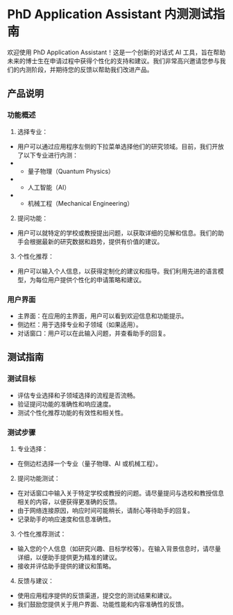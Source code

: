 # PhD Application Assistant 内测测试指南
欢迎使用 PhD Application Assistant！这是一个创新的对话式 AI 工具，旨在帮助未来的博士生在申请过程中获得个性化的支持和建议。我们非常高兴邀请您参与我们的内测阶段，并期待您的反馈以帮助我们改进产品。
## 产品说明
### 功能概述
1. 选择专业：

- 用户可以通过应用程序左侧的下拉菜单选择他们的研究领域。目前，我们开放了以下专业进行内测：
- - 量子物理（Quantum Physics）
- - 人工智能（AI）
- - 机械工程（Mechanical Engineering）
2. 提问功能：

- 用户可以就特定的学校或教授提出问题，以获取详细的见解和信息。我们的助手会根据最新的研究数据和趋势，提供有价值的建议。
3. 个性化推荐：

- 用户可以输入个人信息，以获得定制化的建议和指导。我们利用先进的语言模型，为每位用户提供个性化的申请策略和建议。
### 用户界面
- 主界面：在应用的主界面，用户可以看到欢迎信息和功能提示。
- 侧边栏：用于选择专业和子领域（如果适用）。
- 对话窗口：用户可以在此输入问题，并查看助手的回复。
## 测试指南
### 测试目标
- 评估专业选择和子领域选择的流程是否流畅。
- 验证提问功能的准确性和响应速度。
- 测试个性化推荐功能的有效性和相关性。
### 测试步骤
1. 专业选择：

- 在侧边栏选择一个专业（量子物理、AI 或机械工程）。
2. 提问功能测试：

- 在对话窗口中输入关于特定学校或教授的问题。请尽量提问与选校和教授信息相关的内容，以便获得更准确的反馈。
- 由于网络连接原因，响应时间可能稍长，请耐心等待助手的回复。
- 记录助手的响应速度和信息准确性。
3. 个性化推荐测试：

- 输入您的个人信息（如研究兴趣、目标学校等）。在输入背景信息时，请尽量详细，以便助手提供更为精准的建议。
- 接收并评估助手提供的建议和策略。
4. 反馈与建议：

- 使用应用程序提供的反馈渠道，提交您的测试结果和建议。
- 我们鼓励您提供关于用户界面、功能性能和内容准确性的反馈。
